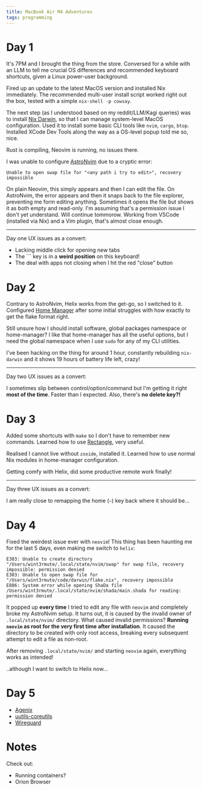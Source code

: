 ```yaml
---
title: MacBook Air M4 Adventures
tags: programming
---
```


# Day 1

It's 7PM and I brought the thing from the store. Conversed for a while with an
LLM to tell me crucial OS differences and recommended keyboard shortcuts, given
a Linux power-user background.

Fired up an update to the latest MacOS version and installed Nix immediately.
The recommended multi-user install script worked right out the box, tested with
a simple `nix-shell -p cowsay`.

The next step (as I understood based on my reddit/LLM/Kagi queries) was to
install [Nix Darwin](https://github.com/nix-darwin/nix-darwin), so that I can
manage system-level MacOS configuration. Used it to install some basic CLI
tools like `nvim`, `cargo`, `btop`. Installed XCode Dev Tools along the way as
a OS-level popup told me so, nice.

Rust is compiling, Neovim is running, no issues there.

I was unable to configure [AstroNvim](https://astronvim.com/) due to a cryptic error:

```
Unable to open swap file for "<any path i try to edit>", recovery impossible
```

On plain Neovim, this simply appears and then I can edit the file. On
AstroNvim, the error appears and then it snaps back to the file explorer,
preventing me form editing anything. Sometimes it opens the file but shows it
as both empty and read-only. I'm assuming that's a permission issue I don't yet
understand. Will continue tommorow. Working from VSCode (installed via Nix) and
a Vim plugin, that's almost close enough.

---

Day one UX issues as a convert:

- Lacking middle click for opening new tabs
- The ``` key is in a **weird position** on this keyboard!
- The deal with apps not closing when I hit the red "close" button

# Day 2

Contrary to AstroNvim, Helix works from the get-go, so I switched to it.
Configured [Home Manager](https://github.com/nix-community/home-manager) after
some initial struggles with how exactly to get the flake format right.

Still unsure how I should install software, global packages namespace or
home-manager? I like that home-manager has all the useful options, but I need
the global namespace when I use `sudo` for any of my CLI utilities.

I've been hacking on the thing for around 1 hour, constantly rebuilding
`nix-darwin` and it shows 19 hours of battery life left, crazy!

---

Day two UX issues as a convert:

I sometimes slip between control/option/command but I'm getting it right **most
of the time**. Faster than I expected. Also, there's **no delete key?!**

# Day 3

Added some shortcuts with `make` so I don't have to remember new commands.
Learned how to use [Rectangle](https://rectangleapp.com/), very useful.

Realised I cannot live without `zoxide`, installed it. Learned how to use normal
Nix modules in home-manager configuration.

Getting comfy with Helix, did some productive remote work finally!

---

Day three UX issues as a convert:

I am really close to remapping the home (`~`) key back where it should be...

# Day 4

Fixed the weirdest issue ever with `neovim`! This thing has been haunting me for
the last 5 days, even making me switch to `helix`:

```
E303: Unable to create directory "/Users/wint3rmute/.local/state/nvim/swap" for swap file, recovery impossible: permission denied
E303: Unable to open swap file for "/Users/wint3rmute/code/darwin/flake.nix", recovery impossible
E886: System error while opening ShaDa file /Users/wint3rmute/.local/state/nvim/shada/main.shada for reading: permission denied
```

It popped up **every time** I tried to edit any file with `neovim` and
completely broke my AstroNvim setup. It turns out, it is caused by the invalid
owner of `.local/state/nvim/` directory. What caused invalid permissions?
**Running `neovim` as root for the very first time after installation**. It
caused the  directory to be created with only root access, breaking every
subsequent attempt to edit a file as non-root.

After removing `.local/state/nvim/` and starting `neovim` again, everything
works as intended!

..although I want to switch to Helix now...

# Day 5

- [Agenix](https://github.com/ryantm/agenix)
- [uutils-coreutils](https://github.com/uutils/coreutils)
- [Wireguard](https://www.wireguard.com)

# Notes

Check out:

- Running containers?
- Orion Browser
